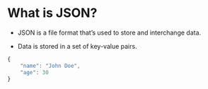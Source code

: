 # What is JSON?

- JSON is a file format that’s used to store and interchange data.

- Data is stored in a set of key-value pairs.


```javascript
{
    "name": "John Doe",
    "age": 30
}
```